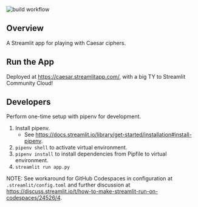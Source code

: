 ![build workflow](https://github.com/jelaiw/caesar-cipher/actions/workflows/build.yml/badge.svg)
## Overview
A Streamlit app for playing with Caesar ciphers.

## Run the App
Deployed at https://caesar.streamlitapp.com/, with a big TY to Streamlit Community Cloud!

## Developers
Perform one-time setup with pipenv for development.
1. Install pipenv.
   * See https://docs.streamlit.io/library/get-started/installation#install-pipenv.
2. `pipenv shell` to activate virtual environment.
3. `pipenv install` to install dependencies from Pipfile to virtual environment.
4. `streamlit run app.py`

NOTE: See workaround for GitHub Codespaces in configuration at `.streamlit/config.toml` and further discussion at https://discuss.streamlit.io/t/how-to-make-streamlit-run-on-codespaces/24526/4.